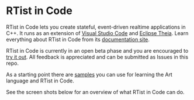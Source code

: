 # RTist in Code

RTist in Code lets you create stateful, event-driven realtime applications in C++. It runs as an extension of [Visual Studio Code](https://code.visualstudio.com/) and [Eclipse Theia](https://theia-ide.org/). Learn everything about RTist in Code from its [documentation site](http://10.83.92.47:8884).

RTist in Code is currently in an open beta phase and you are encouraged to [try it out](#). All feedback is appreciated and can be submitted as Issues in this repo.

As a starting point there are [samples](tree/main/art-samples) you can use for learning the Art language and RTist in Code.

See the screen shots below for an overview of what RTist in Code can do.
